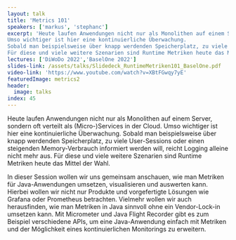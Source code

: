 ```yaml
---
layout: talk
title: 'Metrics 101'
speakers: ['markus', 'stephanc']
excerpt: 'Heute laufen Anwendungen nicht nur als Monolithen auf einem Server, sondern oft verteilt als (Micro-)Services in der Cloud.
Umso wichtiger ist hier eine kontinuierliche Überwachung.
Sobald man beispielsweise über knapp werdenden Speicherplatz, zu viele User-Sessions oder einen steigenden Memory-Verbrauch informiert werden will, reicht Logging alleine nicht mehr aus.
Für diese und viele weitere Szenarien sind Runtime Metriken heute das Mittel der Wahl.'
lectures: ['DiWoDo 2022','BaselOne 2022']
slides-link: /assets/talks/Slidedeck_RuntimeMetriken101_BaselOne.pdf
video-link: 'https://www.youtube.com/watch?v=XBtFGwqy7yE'
featuredImage: metrics2
header:
  image: talks
index: 45
---
```


Heute laufen Anwendungen nicht nur als Monolithen auf einem Server, sondern oft verteilt als (Micro-)Services in der Cloud.
Umso wichtiger ist hier eine kontinuierliche Überwachung.
Sobald man beispielsweise über knapp werdenden Speicherplatz, zu viele User-Sessions oder einen steigenden Memory-Verbrauch informiert werden will, reicht Logging alleine nicht mehr aus.
Für diese und viele weitere Szenarien sind Runtime Metriken heute das Mittel der Wahl.

In dieser Session wollen wir uns gemeinsam anschauen, wie man Metriken für Java-Anwendungen umsetzen, visualisieren und auswerten kann.
Hierbei wollen wir nicht nur Produkte und vorgefertigte Lösungen wie Grafana oder Prometheus betrachten.
Vielmehr wollen wir auch herausfinden, wie man Metriken in Java sinnvoll ohne ein Vendor-Lock-in umsetzen kann.
Mit Micrometer und Java Flight Recorder gibt es zum Beispiel verschiedene APIs, um eine Java-Anwendung einfach mit Metriken und der Möglichkeit eines kontinuierlichen Monitorings zu erweitern.
